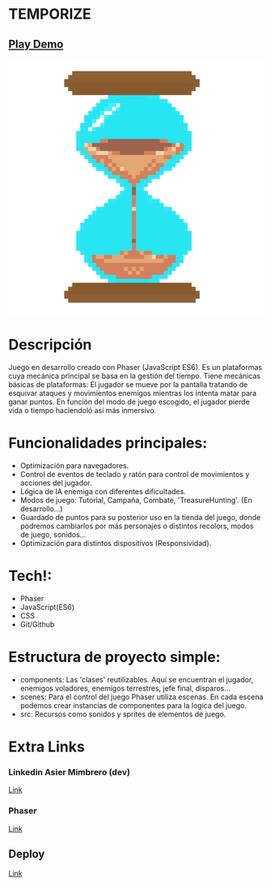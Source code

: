 
# TEMPORIZE

## [Play Demo](https://mdasier.github.io/temporize/)

![Game Logo](https://github.com/MDasier/Temporize/blob/main/img/temporizeTime.gif)


# Descripción

Juego en desarrollo creado con Phaser (JavaScript ES6). Es un plataformas cuya mecánica principal se basa en la gestión del tiempo.
Tiene mecánicas básicas de plataformas: El jugador se mueve por la pantalla tratando de esquivar ataques y movimientos enemigos mientras los intenta matar para ganar puntos.
En función del modo de juego escogido, el jugador pierde vida o tiempo haciendoló así más inmersivo.

# Funcionalidades principales:

- Optimización para navegadores.
- Control de eventos de teclado y ratón para control de movimientos y acciones del jugador.
- Lógica de IA enemiga con diferentes dificultades.
- Modos de juego: Tutorial, Campaña, Combate, 'TreasureHunting'. (En desarrollo...)
- Guardado de puntos para su posterior uso en la tienda del juego, donde podremos cambiarlos por más personajes o distintos recolors, modos de juego, sonidos...
- Optimización para distintos dispositivos (Responsividad).


# Tech!:

- Phaser
- JavaScript(ES6)
- CSS
- Git/Github



# Estructura de proyecto simple:

- components: Las 'clases' reutilizables. Aquí se encuentran el jugador, enemigos voladores, enemigos terrestres, jefe final, disparos...
- scenes: Para el control del juego Phaser utiliza escenas. En cada escena podemos crear instancias de componentes para la logica del juego.
- src: Recursos como sonidos y sprites de elementos de juego.


# Extra Links 
### Linkedin Asier Mimbrero (dev)
[Link](https://es.linkedin.com/in/asiermd)
### Phaser
[Link](https://phaser.io/)

## Deploy
[Link](https://mdasier.github.io/temporize/)
